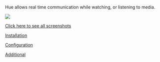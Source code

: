 Hue allows real time communication while watching, or listening to media.

![](https://i.imgur.com/bSNwmRv.jpg)

[Click here to see all screenshots](screenshots.md)

[Installation](installation.md)

[Configuration](configuration.md)

[Additional](additional.md)